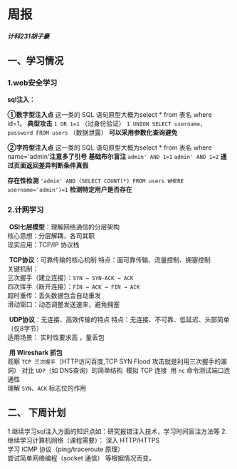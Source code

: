# 周报

##### 计科231胡子豪

## 一、学习情况

### 1.web安全学习

**sql注入：**

**①数字型注入点**
	这一类的 SQL 语句原型大概为select * from 表名 where id=1。
**典型攻击**
	`1 OR 1=1`  （过身份验证）
	`1 UNION SELECT username, password FROM users` （数据泄露）
	**可以采用参数化查询避免**

**②字符型注入点**
	这一类的 SQL 语句原型大概为select * from 表名 where name='admin'**注意多了引号**
 **基础布尔盲注**
	`admin' AND 1=1` 
	`admin' AND 1=2` 
	**通过页面返回差异判断条件真假**

**存在性检测**
	`'admin' AND (SELECT COUNT(*) FROM users WHERE username='admin')=1` 
	**检测特定用户是否存在**

### 2.计网学习

​	 **OSI七层模型**：理解网络通信的分层架构  
​             核心思想：分层解耦，各司其职  
​             现实应用：TCP/IP 协议栈

​	**TCP协议**：可靠传输的核心机制
​            特点：面可靠传输、流量控制、拥塞控制  
​           关键机制：  
​                三次握手（建立连接）：`SYN → SYN-ACK → ACK`  
​                四次挥手（断开连接）：`FIN → ACK → FIN → ACK`  
​                超时重传：丢失数据包会自动重发  
​               滑动窗口：动态调整发送速率，避免拥塞

​	**UDP协议**：无连接、高效传输的特点 
​            特点：无连接、不可靠、低延迟、头部简单（仅8字节）  
​            适用场景：  实时性要求高  ，量丢包

​       **用 Wireshark  抓包**  
​            	观察 `TCP 三次握手`（HTTP访问百度,TCP SYN Flood 攻击就是利用三次握手的漏洞）     对比 `UDP`（如                                         		    DNS查询）的简单结构
​            	模拟 TCP 连接
​            	用 `nc` 命令测试端口连通性  
​            	理解 `SYN`、`ACK` 标志位的作用   

## 二、 下周计划

1.继续学习sql注入方面的知识点如：研究报错注入技术，学习时间盲注方法等
2.继续学习计算机网络（课程需要）：
   深入 HTTP/HTTPS  
   学习 ICMP 协议（ping/traceroute 原理）  
   尝试简单网络编程（socket 通信） 等根据情况而变。

> 